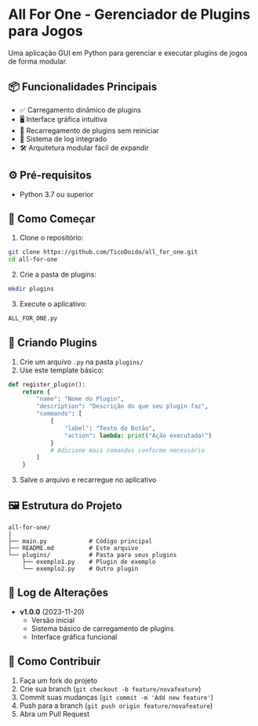 # All For One - Gerenciador de Plugins para Jogos  

Uma aplicação GUI em Python para gerenciar e executar plugins de jogos de forma modular.  

## 📦 Funcionalidades Principais  

- ✅ Carregamento dinâmico de plugins  
- 🖥️ Interface gráfica intuitiva  
- 🔄 Recarregamento de plugins sem reiniciar  
- 📝 Sistema de log integrado  
- 🛠️ Arquitetura modular fácil de expandir  

## ⚙️ Pré-requisitos  

- Python 3.7 ou superior  

## 🚀 Como Começar  

1. Clone o repositório:  
```bash
git clone https://github.com/TicoDoido/all_for_one.git
cd all-for-one
```

2. Crie a pasta de plugins:  
```bash
mkdir plugins
```

3. Execute o aplicativo:  
```bash
ALL_FOR_ONE.py
```

## 🧩 Criando Plugins  

1. Crie um arquivo `.py` na pasta `plugins/`  
2. Use este template básico:  

```python
def register_plugin():
    return {
        "name": "Nome do Plugin",
        "description": "Descrição do que seu plugin faz",
        "commands": [
            {
                "label": "Texto do Botão",
                "action": lambda: print("Ação executada!")
            }
            # Adicione mais comandos conforme necessário
        ]
    }
```

3. Salve o arquivo e recarregue no aplicativo  

## 🖼️ Estrutura do Projeto  

```
all-for-one/
│
├── main.py            # Código principal
├── README.md          # Este arquivo
└── plugins/           # Pasta para seus plugins
    ├── exemplo1.py    # Plugin de exemplo
    └── exemplo2.py    # Outro plugin
```

## 📜 Log de Alterações  

- **v1.0.0** (2023-11-20)  
  - Versão inicial  
  - Sistema básico de carregamento de plugins  
  - Interface gráfica funcional  

## 🤝 Como Contribuir  

1. Faça um fork do projeto  
2. Crie sua branch (`git checkout -b feature/novafeature`)  
3. Commit suas mudanças (`git commit -m 'Add new feature'`)  
4. Push para a branch (`git push origin feature/novafeature`)  
5. Abra um Pull Request  

